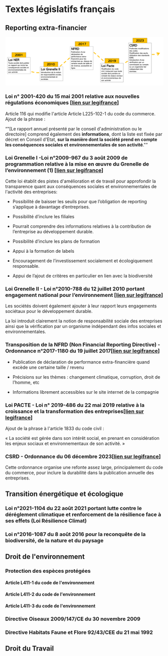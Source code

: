 # Textes législatifs français

## Reporting extra-financier

![Histoire de la RSE en France](images/rse_histoire.png)

### Loi n° 2001-420 du 15 mai 2001 relative aux nouvelles régulations économiques [<a href = "https://www.legifrance.gouv.fr/loda/id/JORFTEXT000000223114/2024-01-19/" target = "_blank">lien sur legifrance</a>]

Article 116 qui modifie l'article Article L225-102-1 du code du commerce.
Ajout de la phrase :

<q>"[Le rapport annuel présenté par le conseil d'administration ou le directoire] comprend également des <b>informations</b>, dont la liste est fixée par décret en Conseil d'Etat, <b>sur la manière dont la société prend en compte les conséquences sociales et environnementales de son activité</b>."</q>

### Loi Grenelle I -Loi n°2009-967 du 3 août 2009 de programmation relative à la mise en œuvre du Grenelle de l’environnement (1) [<a href = "https://www.legifrance.gouv.fr/loda/id/JORFTEXT000020949548" target = "_blank">lien sur legifrance</a>]

Cette loi établit des pistes d'amélioration et de travail pour approfondir la transparence quant aux conséquences sociales et environnementales de l'activité des entreprises:

- Possibilité de baisser les seuils pour que l’obligation de reporting s’applique à davantage d’entreprises.

- Possibilité d’inclure les filiales

- Pourrait comprendre des informations relatives à la contribution de l’entreprise au développement durable.
- Possibilité d’inclure les plans de formation
- Appui à la formation de labels
- Encouragement de l’investissement socialement et écologiquement responsable.
- Appui de l’ajout de critères en particulier en lien avec la biodiversité

### Loi Grenelle II - Loi n°2010-788 du 12 juillet 2010 portant engagement national pour l’environnement [<a href = "https://www.legifrance.gouv.fr/loda/id/JORFTEXT000022470434" target = "_blank">lien sur legifrance</a>]

Les sociétés doivent également ajouter à leur rapport leurs engagements sociétaux pour le développement durable.

La loi introduit clairement la notion de responsabilité sociale des entreprises ainsi que la vérification par un organisme indépendant des infos sociales et environnementales.

### Transposition de la NFRD (Non Financial Reporting Directive) - Ordonnance n°2017-1180 du 19 juillet 2017[<a href = "https://www.legifrance.gouv.fr/jorf/id/JORFTEXT000035250851" target = "_blank">lien sur legifrance</a>]

- Publication de déclaration de performance extra-financière quand excède une certaine taille / revenu

- Précisions sur les thèmes : changement climatique, corruption, droit de l’homme, etc

- Informations librement accessibles sur le site internet de la compagnie

### Loi PACTE - Loi n° 2019-486 du 22 mai 2019 relative à la croissance et la transformation des entreprises[<a href = "https://www.legifrance.gouv.fr/jorf/id/JORFTEXT000038496102/" target = "_blank">lien sur legifrance</a>]

Ajout de la phrase à l'article 1833 du code civil :

« La société est gérée dans son intérêt social, en prenant en considération les enjeux sociaux et environnementaux de son activité. »

### CSRD - Ordonnance du 06 décembre 2023[<a href = "https://www.legifrance.gouv.fr/jorf/id/JORFTEXT000048519395" target = "_blank">lien sur legifrance</a>]

Cette ordonnance organise une refonte assez large, principalement du code du commerce, pour inclure la durabilité dans la publication annuelle des entreprises.

## Transition énergétique et écologique

### Loi n°2021-1104 du 22 août 2021 portant lutte contre le déréglement climatique et renforcement de la résilience face à ses effets (Loi Résilience Climat)

### Loi n°2016-1087 du 8 août 2016 pour la reconquête de la biodiversité, de la nature et du paysage

## Droit de l'environnement

### Protection des espèces protégées

#### Article L411-1 du code de l'environnement

#### Article L411-2 du code de l'environnement

#### Article L411-3 du code de l'environnement

### Directive Oiseaux 2009/147/CE du 30 novembre 2009

### Directive Habitats Faune et Flore 92/43/CEE du 21 mai 1992

## Droit du Travail
